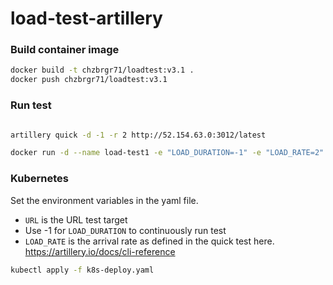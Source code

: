 # load-test-artillery

### Build container image

```bash
docker build -t chzbrgr71/loadtest:v3.1 .
docker push chzbrgr71/loadtest:v3.1
```

### Run test

```bash

artillery quick -d -1 -r 2 http://52.154.63.0:3012/latest

docker run -d --name load-test1 -e "LOAD_DURATION=-1" -e "LOAD_RATE=2" -e "URL=http://52.154.63.0:3012/latest" chzbrgr71/loadtest:v3.1
```

### Kubernetes

Set the environment variables in the yaml file. 
* ```URL``` is the URL test target
* Use -1 for ```LOAD_DURATION``` to continuously run test
* ```LOAD_RATE``` is the arrival rate as defined in the quick test here. https://artillery.io/docs/cli-reference 

```bash
kubectl apply -f k8s-deploy.yaml
```